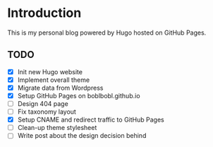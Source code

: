 # Introduction

This is my personal blog powered by Hugo hosted on GitHub Pages.

## TODO

- [x] Init new Hugo website
- [x] Implement overall theme
- [x] Migrate data from Wordpress
- [x] Setup GitHub Pages on boblbobl.github.io
- [ ] Design 404 page
- [ ] Fix taxonomy layout
- [x] Setup CNAME and redirect traffic to GitHub Pages
- [ ] Clean-up theme stylesheet
- [ ] Write post about the design decision behind

